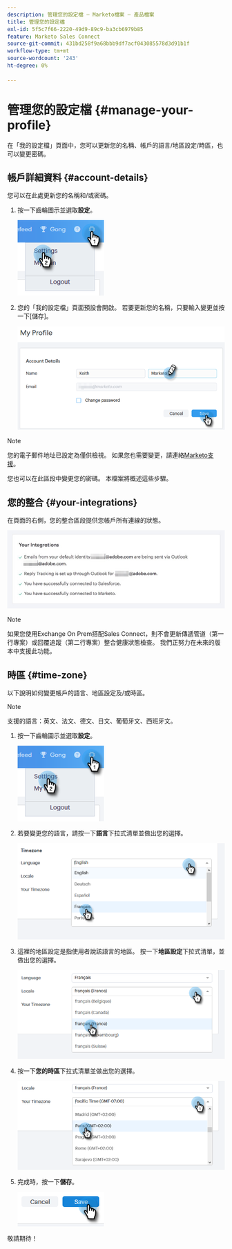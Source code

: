```yaml
---
description: 管理您的設定檔 — Marketo檔案 — 產品檔案
title: 管理您的設定檔
exl-id: 5f5c7f66-2220-49d9-89c9-ba3cb6979b85
feature: Marketo Sales Connect
source-git-commit: 431bd258f9a68bbb9df7acf043085578d3d91b1f
workflow-type: tm+mt
source-wordcount: '243'
ht-degree: 0%

---
```


# 管理您的設定檔 {#manage-your-profile}

在「我的設定檔」頁面中，您可以更新您的名稱、帳戶的語言/地區設定/時區，也可以變更密碼。

## 帳戶詳細資料 {#account-details}

您可以在此處更新您的名稱和/或密碼。

1. 按一下齒輪圖示並選取&#x200B;**設定**。

   ![](assets/manage-your-profile-1.png)

1. 您的「我的設定檔」頁面預設會開啟。 若要更新您的名稱，只要輸入變更並按一下[儲存]。**&#x200B;**

   ![](assets/manage-your-profile-2.png)

>[!NOTE]
>
>您的電子郵件地址已設定為僅供檢視。 如果您也需要變更，請連絡[Marketo支援](https://nation.marketo.com/t5/Support/ct-p/Support)。

您也可以在此區段中變更您的密碼。 本檔案將概述這些步驟。

## 您的整合 {#your-integrations}

在頁面的右側，您的整合區段提供您帳戶所有連線的狀態。

![](assets/manage-your-profile-3.png)

>[!NOTE]
>
>如果您使用Exchange On Prem搭配Sales Connect，則不會更新傳遞管道（第一行專案）或回覆追蹤（第二行專案）整合健康狀態檢查。 我們正努力在未來的版本中支援此功能。

## 時區 {#time-zone}

以下說明如何變更帳戶的語言、地區設定及/或時區。

>[!NOTE]
>
>支援的語言：英文、法文、德文、日文、葡萄牙文、西班牙文。

1. 按一下齒輪圖示並選取&#x200B;**設定**。

   ![](assets/manage-your-profile-4.png)

1. 若要變更您的語言，請按一下&#x200B;**語言**&#x200B;下拉式清單並做出您的選擇。

   ![](assets/manage-your-profile-5.png)

1. 這裡的地區設定是指使用者說該語言的地區。 按一下&#x200B;**地區設定**&#x200B;下拉式清單，並做出您的選擇。

   ![](assets/manage-your-profile-6.png)

1. 按一下&#x200B;**您的時區**&#x200B;下拉式清單並做出您的選擇。

   ![](assets/manage-your-profile-7.png)

1. 完成時，按一下&#x200B;**儲存**。

   ![](assets/manage-your-profile-8.png)

敬請期待！
